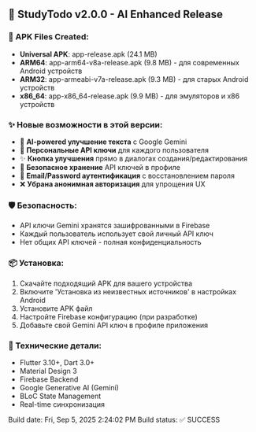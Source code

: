 ## 🚀 StudyTodo v2.0.0 - AI Enhanced Release

### 📱 APK Files Created:
- **Universal APK**: app-release.apk (24.1 MB)
- **ARM64**: app-arm64-v8a-release.apk (9.8 MB) - для современных Android устройств
- **ARM32**: app-armeabi-v7a-release.apk (9.3 MB) - для старых Android устройств
- **x86_64**: app-x86_64-release.apk (9.9 MB) - для эмуляторов и x86 устройств

### ✨ Новые возможности в этой версии:
- 🤖 **AI-powered улучшение текста** с Google Gemini
- 🔑 **Персональные API ключи** для каждого пользователя
- ✨ **Кнопка улучшения** прямо в диалогах создания/редактирования
- 🔐 **Безопасное хранение** API ключей в профиле
- 📧 **Email/Password аутентификация** с восстановлением пароля
- ❌ **Убрана анонимная авторизация** для упрощения UX

### 🛡️ Безопасность:
- API ключи Gemini хранятся зашифрованными в Firebase
- Каждый пользователь использует свой личный API ключ
- Нет общих API ключей - полная конфиденциальность

### 📦 Установка:
1. Скачайте подходящий APK для вашего устройства
2. Включите 'Установка из неизвестных источников' в настройках Android
3. Установите APK файл
4. Настройте Firebase конфигурацию (при разработке)
5. Добавьте свой Gemini API ключ в профиле приложения

### 🔧 Технические детали:
- Flutter 3.10+, Dart 3.0+
- Material Design 3
- Firebase Backend
- Google Generative AI (Gemini)
- BLoC State Management
- Real-time синхронизация

Build date: Fri, Sep  5, 2025  2:24:02 PM
Build status: ✅ SUCCESS

